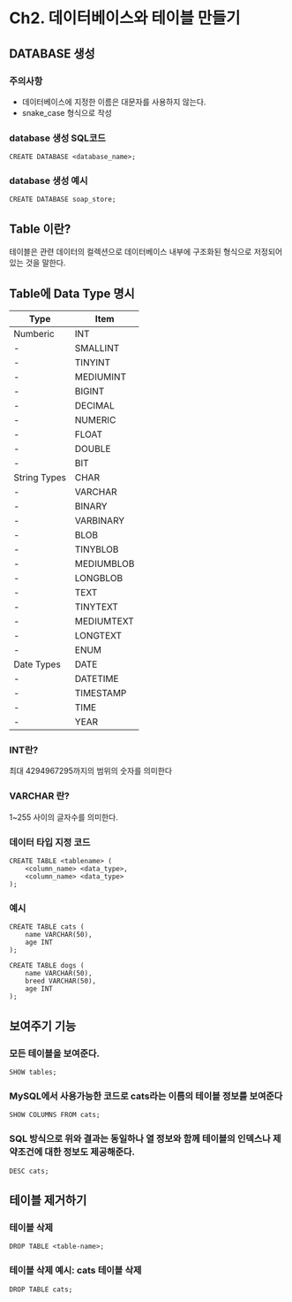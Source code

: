 # Ch2. 데이터베이스와 테이블 만들기

## DATABASE 생성

### 주의사항

- 데이터베이스에 지정한 이름은 대문자를 사용하지 않는다.
- snake_case 형식으로 작성

### database 생성 SQL코드

```
CREATE DATABASE <database_name>;
```

### database 생성 예시

```
CREATE DATABASE soap_store;
```

## Table 이란?

테이블은 관련 데이터의 컬렉션으로 데이터베이스 내부에 구조화된 형식으로 저정되어 있는 것을 말한다.

## Table에 Data Type 명시

| Type         | Item       |
| ------------ | ---------- |
| Numberic     | INT        |
| -            | SMALLINT   |
| -            | TINYINT    |
| -            | MEDIUMINT  |
| -            | BIGINT     |
| -            | DECIMAL    |
| -            | NUMERIC    |
| -            | FLOAT      |
| -            | DOUBLE     |
| -            | BIT        |
| String Types | CHAR       |
| -            | VARCHAR    |
| -            | BINARY     |
| -            | VARBINARY  |
| -            | BLOB       |
| -            | TINYBLOB   |
| -            | MEDIUMBLOB |
| -            | LONGBLOB   |
| -            | TEXT       |
| -            | TINYTEXT   |
| -            | MEDIUMTEXT |
| -            | LONGTEXT   |
| -            | ENUM       |
| Date Types   | DATE       |
| -            | DATETIME   |
| -            | TIMESTAMP  |
| -            | TIME       |
| -            | YEAR       |

### INT란?

최대 4294967295까지의 범위의 숫자를 의미한다

### VARCHAR 란?

1~255 사이의 글자수를 의미한다.

### 데이터 타입 지정 코드

```
CREATE TABLE <tablename> (
    <column_name> <data_type>,
    <column_name> <data_type>
);
```

### 예시

```
CREATE TABLE cats (
    name VARCHAR(50),
    age INT
);

CREATE TABLE dogs (
    name VARCHAR(50),
    breed VARCHAR(50),
    age INT
);
```

## 보여주기 기능

### 모든 테이블을 보여준다.

```
SHOW tables;
```

### MySQL에서 사용가능한 코드로 cats라는 이름의 테이블 정보를 보여준다

```
SHOW COLUMNS FROM cats;
```

### SQL 방식으로 위와 결과는 동일하나 열 정보와 함께 테이블의 인덱스나 제약조건에 대한 정보도 제공해준다.

```
DESC cats;
```

## 테이블 제거하기

### 테이블 삭제

```
DROP TABLE <table-name>;
```

### 테이블 삭제 예시: cats 테이블 삭제

```
DROP TABLE cats;
```
